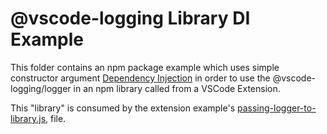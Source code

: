 # @vscode-logging Library DI Example

This folder contains an npm package example which uses simple constructor argument
[Dependency Injection][di] in order to use the @vscode-logging/logger in an npm library called from a VSCode Extension.

This "library" is consumed by the extension example's [passing-logger-to-library.js](../extension/lib/passing-logger-to-library.js),
file.

[di]: https://en.wikipedia.org/wiki/Dependency_injection
